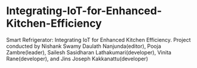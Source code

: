 # Integrating-IoT-for-Enhanced-Kitchen-Efficiency
Smart Refrigerator: Integrating IoT for Enhanced Kitchen Efficiency. Project conducted by Nishank Swamy Daulath Nanjunda(editor), Pooja Zambre(leader), Sailesh Sasidharan Lathakumari(developer), Vinita Rane(developer), and Jins Joseph Kakkanattu(developer)
